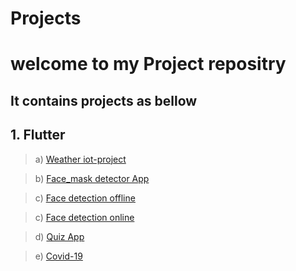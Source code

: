 # Projects

# welcome to my Project repositry
## It contains projects as bellow 
## 1. Flutter

> a) [Weather iot-project](https://github.com/Jay-prakashpandey/Projects/tree/main/Weather_Iot)

> b) [Face_mask detector App](https://github.com/Jay-prakashpandey/Projects/tree/main/face_mask_detection)

> c) [Face detection offline](https://github.com/Jay-prakashpandey/Projects/tree/main/face_detection_offline)

> c) [Face detection online](https://github.com/Jay-prakashpandey/Projects/tree/main/LGMVIP_Android/face_detection)

> d) [Quiz App](https://github.comQuiz/Jay-prakashpandey/Projects/tree/main/QUIZ_APP)

> e) [Covid-19](https://github.com/Jay-prakashpandey/Projects/tree/main/LGMVIP_Android/Covid_19)
